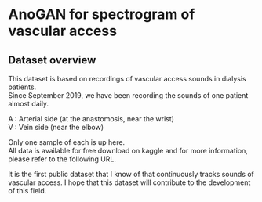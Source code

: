 # AnoGAN for spectrogram of vascular access

## Dataset overview
This dataset is based on recordings of vascular access sounds in dialysis patients.    
Since September 2019, we have been recording the sounds of one patient almost daily.   
 
A : Arterial side (at the anastomosis, near the wrist)     
V : Vein side (near the elbow)    

Only one sample of each is up here.     
All data is available for free download on kaggle and for more information, please refer to the following URL.

It is the first public dataset that I know of that continuously tracks sounds of vascular access.
I hope that this dataset will contribute to the development of this field.